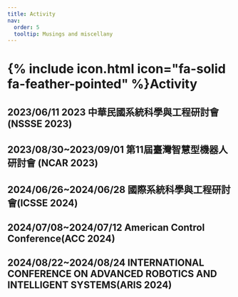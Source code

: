 ```yaml
---
title: Activity
nav:
  order: 5
  tooltip: Musings and miscellany
---
```


# {% include icon.html icon="fa-solid fa-feather-pointed" %}Activity

## 2023/06/11 2023 中華民國系統科學與工程研討會(NSSSE 2023)

## 2023/08/30~2023/09/01 第11屆臺灣智慧型機器人研討會 (NCAR 2023)

## 2024/06/26~2024/06/28 國際系統科學與工程研討會(ICSSE 2024)

## 2024/07/08~2024/07/12 American Control Conference(ACC 2024)

## 2024/08/22~2024/08/24 INTERNATIONAL CONFERENCE ON ADVANCED ROBOTICS AND INTELLIGENT SYSTEMS(ARIS 2024)

